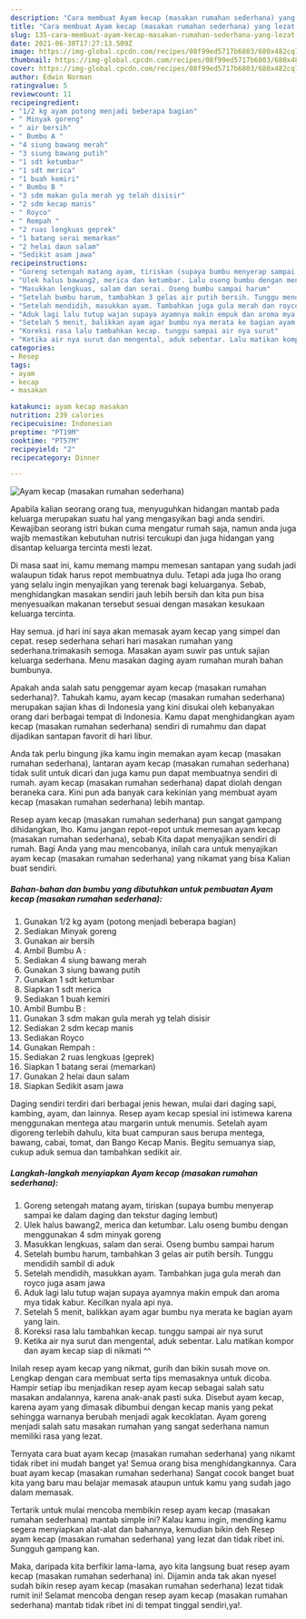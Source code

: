 ```yaml
---
description: "Cara membuat Ayam kecap (masakan rumahan sederhana) yang lezat Untuk Jualan"
title: "Cara membuat Ayam kecap (masakan rumahan sederhana) yang lezat Untuk Jualan"
slug: 135-cara-membuat-ayam-kecap-masakan-rumahan-sederhana-yang-lezat-untuk-jualan
date: 2021-06-30T17:27:13.509Z
image: https://img-global.cpcdn.com/recipes/08f99ed5717b6803/680x482cq70/ayam-kecap-masakan-rumahan-sederhana-foto-resep-utama.jpg
thumbnail: https://img-global.cpcdn.com/recipes/08f99ed5717b6803/680x482cq70/ayam-kecap-masakan-rumahan-sederhana-foto-resep-utama.jpg
cover: https://img-global.cpcdn.com/recipes/08f99ed5717b6803/680x482cq70/ayam-kecap-masakan-rumahan-sederhana-foto-resep-utama.jpg
author: Edwin Norman
ratingvalue: 5
reviewcount: 11
recipeingredient:
- "1/2 kg ayam potong menjadi beberapa bagian"
- " Minyak goreng"
- " air bersih"
- " Bumbu A "
- "4 siung bawang merah"
- "3 siung bawang putih"
- "1 sdt ketumbar"
- "1 sdt merica"
- "1 buah kemiri"
- " Bumbu B "
- "3 sdm makan gula merah yg telah disisir"
- "2 sdm kecap manis"
- " Royco"
- " Rempah "
- "2 ruas lengkuas geprek"
- "1 batang serai memarkan"
- "2 helai daun salam"
- "Sedikit asam jawa"
recipeinstructions:
- "Goreng setengah matang ayam, tiriskan (supaya bumbu menyerap sampai ke dalam daging dan tekstur daging lembut)"
- "Ulek halus bawang2, merica dan ketumbar. Lalu oseng bumbu dengan menggunakan 4 sdm minyak goreng"
- "Masukkan lengkuas, salam dan serai. Oseng bumbu sampai harum"
- "Setelah bumbu harum, tambahkan 3 gelas air putih bersih. Tunggu mendidih sambil di aduk"
- "Setelah mendidih, masukkan ayam. Tambahkan juga gula merah dan royco juga asam jawa"
- "Aduk lagi lalu tutup wajan supaya ayamnya makin empuk dan aroma mya tidak kabur. Kecilkan nyala api nya."
- "Setelah 5 menit, balikkan ayam agar bumbu nya merata ke bagian ayam yang lain."
- "Koreksi rasa lalu tambahkan kecap. tunggu sampai air nya surut"
- "Ketika air nya surut dan mengental, aduk sebentar. Lalu matikan kompor dan ayam kecap siap di nikmati ^^"
categories:
- Resep
tags:
- ayam
- kecap
- masakan

katakunci: ayam kecap masakan 
nutrition: 239 calories
recipecuisine: Indonesian
preptime: "PT19M"
cooktime: "PT57M"
recipeyield: "2"
recipecategory: Dinner

---
```



![Ayam kecap (masakan rumahan sederhana)](https://img-global.cpcdn.com/recipes/08f99ed5717b6803/680x482cq70/ayam-kecap-masakan-rumahan-sederhana-foto-resep-utama.jpg)

Apabila kalian seorang orang tua, menyuguhkan hidangan mantab pada keluarga merupakan suatu hal yang mengasyikan bagi anda sendiri. Kewajiban seorang istri bukan cuma mengatur rumah saja, namun anda juga wajib memastikan kebutuhan nutrisi tercukupi dan juga hidangan yang disantap keluarga tercinta mesti lezat.

Di masa  saat ini, kamu memang mampu memesan santapan yang sudah jadi walaupun tidak harus repot membuatnya dulu. Tetapi ada juga lho orang yang selalu ingin menyajikan yang terenak bagi keluarganya. Sebab, menghidangkan masakan sendiri jauh lebih bersih dan kita pun bisa menyesuaikan makanan tersebut sesuai dengan masakan kesukaan keluarga tercinta. 

Hay semua. jd hari ini saya akan memasak ayam kecap yang simpel dan cepat. resep sederhana sehari hari masakan rumahan yang sederhana.trimakasih semoga. Masakan ayam suwir pas untuk sajian keluarga sederhana. Menu masakan daging ayam rumahan murah bahan bumbunya.

Apakah anda salah satu penggemar ayam kecap (masakan rumahan sederhana)?. Tahukah kamu, ayam kecap (masakan rumahan sederhana) merupakan sajian khas di Indonesia yang kini disukai oleh kebanyakan orang dari berbagai tempat di Indonesia. Kamu dapat menghidangkan ayam kecap (masakan rumahan sederhana) sendiri di rumahmu dan dapat dijadikan santapan favorit di hari libur.

Anda tak perlu bingung jika kamu ingin memakan ayam kecap (masakan rumahan sederhana), lantaran ayam kecap (masakan rumahan sederhana) tidak sulit untuk dicari dan juga kamu pun dapat membuatnya sendiri di rumah. ayam kecap (masakan rumahan sederhana) dapat diolah dengan beraneka cara. Kini pun ada banyak cara kekinian yang membuat ayam kecap (masakan rumahan sederhana) lebih mantap.

Resep ayam kecap (masakan rumahan sederhana) pun sangat gampang dihidangkan, lho. Kamu jangan repot-repot untuk memesan ayam kecap (masakan rumahan sederhana), sebab Kita dapat menyajikan sendiri di rumah. Bagi Anda yang mau mencobanya, inilah cara untuk menyajikan ayam kecap (masakan rumahan sederhana) yang nikamat yang bisa Kalian buat sendiri.

<!--inarticleads1-->

##### Bahan-bahan dan bumbu yang dibutuhkan untuk pembuatan Ayam kecap (masakan rumahan sederhana):

1. Gunakan 1/2 kg ayam (potong menjadi beberapa bagian)
1. Sediakan  Minyak goreng
1. Gunakan  air bersih
1. Ambil  Bumbu A :
1. Sediakan 4 siung bawang merah
1. Gunakan 3 siung bawang putih
1. Gunakan 1 sdt ketumbar
1. Siapkan 1 sdt merica
1. Sediakan 1 buah kemiri
1. Ambil  Bumbu B :
1. Gunakan 3 sdm makan gula merah yg telah disisir
1. Sediakan 2 sdm kecap manis
1. Sediakan  Royco
1. Gunakan  Rempah :
1. Sediakan 2 ruas lengkuas (geprek)
1. Siapkan 1 batang serai (memarkan)
1. Gunakan 2 helai daun salam
1. Siapkan Sedikit asam jawa


Daging sendiri terdiri dari berbagai jenis hewan, mulai dari daging sapi, kambing, ayam, dan lainnya. Resep ayam kecap spesial ini istimewa karena menggunakan mentega atau margarin untuk menumis. Setelah ayam digoreng terlebih dahulu, kita buat campuran saus berupa mentega, bawang, cabai, tomat, dan Bango Kecap Manis. Begitu semuanya siap, cukup aduk semua dan tambahkan sedikit air. 

<!--inarticleads2-->

##### Langkah-langkah menyiapkan Ayam kecap (masakan rumahan sederhana):

1. Goreng setengah matang ayam, tiriskan (supaya bumbu menyerap sampai ke dalam daging dan tekstur daging lembut)
1. Ulek halus bawang2, merica dan ketumbar. Lalu oseng bumbu dengan menggunakan 4 sdm minyak goreng
1. Masukkan lengkuas, salam dan serai. Oseng bumbu sampai harum
1. Setelah bumbu harum, tambahkan 3 gelas air putih bersih. Tunggu mendidih sambil di aduk
1. Setelah mendidih, masukkan ayam. Tambahkan juga gula merah dan royco juga asam jawa
1. Aduk lagi lalu tutup wajan supaya ayamnya makin empuk dan aroma mya tidak kabur. Kecilkan nyala api nya.
1. Setelah 5 menit, balikkan ayam agar bumbu nya merata ke bagian ayam yang lain.
1. Koreksi rasa lalu tambahkan kecap. tunggu sampai air nya surut
1. Ketika air nya surut dan mengental, aduk sebentar. Lalu matikan kompor dan ayam kecap siap di nikmati ^^


Inilah resep ayam kecap yang nikmat, gurih dan bikin susah move on. Lengkap dengan cara membuat serta tips memasaknya untuk dicoba. Hampir setiap ibu menjadikan resep ayam kecap sebagai salah satu masakan andalannya, karena anak-anak pasti suka. Disebut ayam kecap, karena ayam yang dimasak dibumbui dengan kecap manis yang pekat sehingga warnanya berubah menjadi agak kecoklatan. Ayam goreng menjadi salah satu masakan rumahan yang sangat sederhana namun memiliki rasa yang lezat. 

Ternyata cara buat ayam kecap (masakan rumahan sederhana) yang nikamt tidak ribet ini mudah banget ya! Semua orang bisa menghidangkannya. Cara buat ayam kecap (masakan rumahan sederhana) Sangat cocok banget buat kita yang baru mau belajar memasak ataupun untuk kamu yang sudah jago dalam memasak.

Tertarik untuk mulai mencoba membikin resep ayam kecap (masakan rumahan sederhana) mantab simple ini? Kalau kamu ingin, mending kamu segera menyiapkan alat-alat dan bahannya, kemudian bikin deh Resep ayam kecap (masakan rumahan sederhana) yang lezat dan tidak ribet ini. Sungguh gampang kan. 

Maka, daripada kita berfikir lama-lama, ayo kita langsung buat resep ayam kecap (masakan rumahan sederhana) ini. Dijamin anda tak akan nyesel sudah bikin resep ayam kecap (masakan rumahan sederhana) lezat tidak rumit ini! Selamat mencoba dengan resep ayam kecap (masakan rumahan sederhana) mantab tidak ribet ini di tempat tinggal sendiri,ya!.

